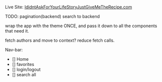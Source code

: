 Live Site: <a href="https://peppy-alpaca-9050d7.netlify.app/" target="_blank">IdidntAskForYourLifeStoryJustGiveMeTheRecipe.com</a>

TODO:
pagination(backend)
search to backend

wrap the app with the theme ONCE, and pass it down to all the components that need it.

fetch authors and move to context?
reduce fetch calls.

Nav-bar:

- [] Home
- [] favorites
- [] login/logout
- [] search all
